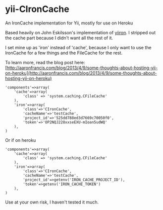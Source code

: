 yii-CIronCache
==============

An IronCache implementation for Yii, mostly for use on Heroku

Based heavily on John Eskilsson's implementation of [yiiron](https://github.com/br0sk/yiiron). I stripped out the cache part because I didn't want all the rest of it.

I set mine up as 'iron' instead of 'cache', because I only want to use the IronCache for a few things and the FileCache for the rest.

To learn more, read the blog post here: [http://aaronfrancis.com/blog/2013/4/9/some-thoughts-about-hosting-yii-on-heroku](http://aaronfrancis.com/blog/2013/4/9/some-thoughts-about-hosting-yii-on-heroku)


````
'components'=>array(
	'cache'=>array(
		'class' => 'system.caching.CFileCache'
	),
	'iron'=>array(
		'class'=>'CIronCache',
		'cacheName'=>'testCache',
		'project_id'=>'525dd788ed3d7669c70050f0',
		'token'=>'OP2NQJ228xxseEXU-mIoan5udWQ'
	),
)
````

Or if on heroku
````
'components'=>array(
	'cache'=>array(
		'class' => 'system.caching.CFileCache'
	),
	'iron'=>array(
		'class'=>'CIronCache',
		'cacheName'=>'testCache',
		'project_id'=>getenv('IRON_CACHE_PROJECT_ID'),
		'token'=>getenv('IRON_CACHE_TOKEN')
	),
)
````

Use at your own risk, I haven't tested it much. 